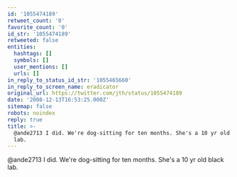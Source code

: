 ```yaml
---
id: '1055474189'
retweet_count: '0'
favorite_count: '0'
id_str: '1055474189'
retweeted: false
entities:
  hashtags: []
  symbols: []
  user_mentions: []
  urls: []
in_reply_to_status_id_str: '1055465660'
in_reply_to_screen_name: eradicator
original_url: https://twitter.com/jth/status/1055474189
date: '2008-12-13T16:53:25.000Z'
sitemap: false
robots: noindex
reply: true
title: >-
  @ande2713 I did. We're dog-sitting for ten months. She's a 10 yr old black
  lab.
---
```


@ande2713 I did. We're dog-sitting for ten months. She's a 10 yr old black lab.